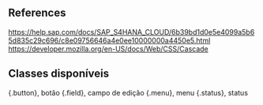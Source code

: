## References

https://help.sap.com/docs/SAP_S4HANA_CLOUD/6b39bd1d0e5e4099a5b65d835c29c696/c8e09756646a4e0ee10000000a4450e5.html
https://developer.mozilla.org/en-US/docs/Web/CSS/Cascade

## Classes disponíveis

{.button}, botão
{.field}, campo de edição
{.menu}, menu
{.status}, status
